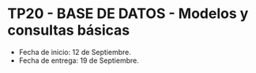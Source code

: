 # TP20 - BASE DE DATOS - Modelos y consultas básicas
- Fecha de inicio:  12 de Septiembre.
- Fecha de entrega:  19 de Septiembre.
